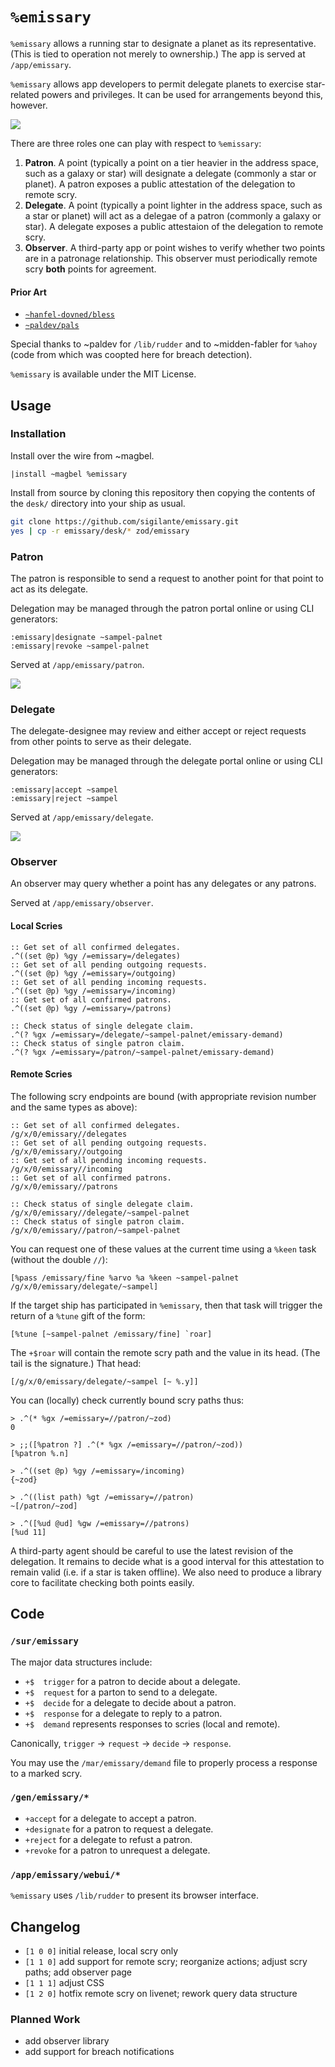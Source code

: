 #   `%emissary`

`%emissary` allows a running star to designate a planet as its representative.  (This is tied to operation not merely to ownership.)  The app is served at `/app/emissary`.

`%emissary` allows app developers to permit delegate planets to exercise star-related powers and privileges.  It can be used for arrangements beyond this, however.

![](https://raw.githubusercontent.com/sigilante/emissary/master/img/emissary-icon.png)

There are three roles one can play with respect to `%emissary`:

1. **Patron**.  A point (typically a point on a tier heavier in the address space, such as a galaxy or star) will designate a delegate (commonly a star or planet).  A patron exposes a public attestation of the delegation to remote scry.
2.  **Delegate**.  A point (typically a point lighter in the address space, such as a star or planet) will act as a delegae of a patron (commonly a galaxy or star).  A delegate exposes a public attestaion of the delegation to remote scry.
3.  **Observer**.  A third-party app or point wishes to verify whether two points are in a patronage relationship.  This observer must periodically remote scry **both** points for agreement.

#### Prior Art

- [`~hanfel-dovned/bless`](https://github.com/hanfel-dovned/Bless)
- [`~paldev/pals`](https://github.com/fang-/suite/)

Special thanks to ~paldev for `/lib/rudder` and to ~midden-fabler for `%ahoy` (code from which was coopted here for breach detection).

`%emissary` is available under the MIT License.


##  Usage

### Installation

Install over the wire from ~magbel.

```hoon
|install ~magbel %emissary
```

Install from source by cloning this repository then copying the contents of the `desk/` directory into your ship as usual.

```sh
git clone https://github.com/sigilante/emissary.git
yes | cp -r emissary/desk/* zod/emissary
```

### Patron

The patron is responsible to send a request to another point for 
that point to act as its delegate.

Delegation may be managed through the patron portal online or 
using CLI generators:

```hoon
:emissary|designate ~sampel-palnet
:emissary|revoke ~sampel-palnet
```

Served at `/app/emissary/patron`.

![](./img/screenshot-patron.png)

### Delegate

The delegate-designee may review and either accept or reject 
requests from other points to serve as their delegate.

Delegation may be managed through the delegate portal online or 
using CLI generators:

```hoon
:emissary|accept ~sampel
:emissary|reject ~sampel
```

Served at `/app/emissary/delegate`.

![](./img/screenshot-delegate.png)

### Observer

An observer may query whether a point has any delegates or any patrons.

Served at `/app/emissary/observer`.

#### Local Scries

```hoon
:: Get set of all confirmed delegates.
.^((set @p) %gy /=emissary=/delegates)
:: Get set of all pending outgoing requests.
.^((set @p) %gy /=emissary=/outgoing)
:: Get set of all pending incoming requests.
.^((set @p) %gy /=emissary=/incoming)
:: Get set of all confirmed patrons.
.^((set @p) %gy /=emissary=/patrons)

:: Check status of single delegate claim.
.^(? %gx /=emissary=/delegate/~sampel-palnet/emissary-demand)
:: Check status of single patron claim.
.^(? %gx /=emissary=/patron/~sampel-palnet/emissary-demand)
```

#### Remote Scries

The following scry endpoints are bound (with appropriate revision
number and the same types as above):

```hoon
:: Get set of all confirmed delegates.
/g/x/0/emissary//delegates
:: Get set of all pending outgoing requests.
/g/x/0/emissary//outgoing
:: Get set of all pending incoming requests.
/g/x/0/emissary//incoming
:: Get set of all confirmed patrons.
/g/x/0/emissary//patrons

:: Check status of single delegate claim.
/g/x/0/emissary//delegate/~sampel-palnet
:: Check status of single patron claim.
/g/x/0/emissary//patron/~sampel-palnet
```

You can request one of these values at the current time using a 
`%keen` task (without the double `//`):

```hoon
[%pass /emissary/fine %arvo %a %keen ~sampel-palnet /g/x/0/emissary/delegate/~sampel]
```

If the target ship has participated in `%emissary`, then that task
will trigger the return of a `%tune` gift of the form:

```hoon
[%tune [~sampel-palnet /emissary/fine] `roar]
```

The `+$roar` will contain the remote scry path and the value in 
its head.  (The tail is the signature.)  That head:

```hoon
[/g/x/0/emissary/delegate/~sampel [~ %.y]]
```

You can (locally) check currently bound scry paths thus:

```hoon
> .^(* %gx /=emissary=//patron/~zod)
0

> ;;([%patron ?] .^(* %gx /=emissary=//patron/~zod))
[%patron %.n]

> .^((set @p) %gy /=emissary=/incoming)
{~zod}

> .^((list path) %gt /=emissary=//patron)
~[/patron/~zod]

> .^([%ud @ud] %gw /=emissary=//patrons)
[%ud 11]
```

A third-party agent should be careful to use the latest revision 
of the delegation.  It remains to decide what is a good interval 
for this attestation to remain valid (i.e. if a star is taken 
offline).  We also need to produce a library core to facilitate 
checking both points easily.


##  Code

### `/sur/emissary`

The major data structures include:

- `+$  trigger` for a patron to decide about a delegate.
- `+$  request` for a parton to send to a delegate.
- `+$  decide` for a delegate to decide about a patron.
- `+$  response` for a delegate to reply to a patron.
- `+$  demand` represents responses to scries (local and remote).

Canonically, `trigger` → `request` → `decide` → `response`.

You may use the `/mar/emissary/demand` file to properly process
a response to a marked scry.

### `/gen/emissary/*`

- `+accept` for a delegate to accept a patron.
- `+designate` for a patron to request a delegate.
- `+reject` for a delegate to refust a patron.
- `+revoke` for a patron to unrequest a delegate.

### `/app/emissary/webui/*`

`%emissary` uses `/lib/rudder` to present its browser interface.


##  Changelog

- `[1 0 0]` initial release, local scry only
- `[1 1 0]` add support for remote scry; reorganize actions; adjust scry paths; add observer page
- `[1 1 1]` adjust CSS
- `[1 2 0]` hotfix remote scry on livenet; rework query data structure

### Planned Work

- add observer library
- add support for breach notifications
